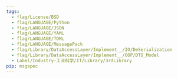 ```yaml
---
tags:
  - flag/License/BSD
  - flag/LANGUAGE/Python
  - flag/LANGUAGE/JSON
  - flag/LANGUAGE/YAML
  - flag/LANGUAGE/TOML
  - flag/LANGUAGE/MessagePack
  - flag/Library/DataAccessLayer/Implement__/IO/DeSerialization
  - flag/Library/DataAccessLayer/Implement__/OOP/DTO_Model
  - Label/Industry-工业科学/IT/Library/3rdLibrary
pip: msgspec
---
```


